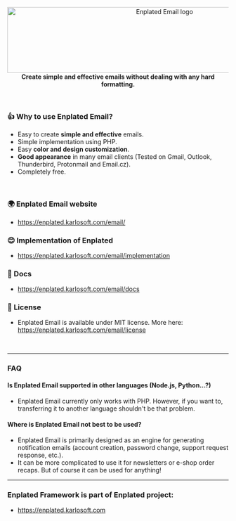 <p align="center">
    <a href="https://enplated.karlosoft.com/email/">
        <img src="https://cdn.karlosoft.com/cdn-data/ks/img/enplated/github/enp-email.svg" width="700" height="150" alt="Enplated Email logo">
    </a>
    <br>
    <strong> Create simple and effective emails without dealing with any hard formatting.</strong>
</p>

<br>

### 👍 Why to use Enplated Email?
- Easy to create <b>simple and effective</b> emails.
- Simple implementation using PHP.
- Easy <b>color and design customization</b>.
- <b>Good appearance</b> in many email clients (Tested on Gmail, Outlook, Thunderbird, Protonmail and Email.cz).
- Completely free.

<br>

### 🌍 Enplated Email website
- https://enplated.karlosoft.com/email/

### 😊 Implementation of Enplated
- https://enplated.karlosoft.com/email/implementation

### 📕 Docs
- https://enplated.karlosoft.com/email/docs

### 🔖 License
- Enplated Email is available under MIT license. More here: https://enplated.karlosoft.com/email/license


<br>

---

### FAQ

#### Is Enplated Email supported in other languages (Node.js, Python...?)
- Enplated Email currently only works with PHP. However, if you want to, transferring it to another language shouldn't be that problem.

#### Where is Enplated Email not best to be used?
- Enplated Email is primarily designed as an engine for generating notification emails (account creation, password change, support request response, etc.).
- It can be more complicated to use it for newsletters or e-shop order recaps. But of course it can be used for anything!

--- 

### Enplated Framework is part of Enplated project:
- https://enplated.karlosoft.com